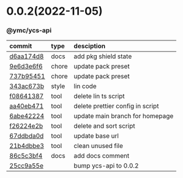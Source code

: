 <a name="0.0.2"></a>
# 0.0.2(2022-11-05)
### @ymc/ycs-api
commit|type|desciption
:----|:----|:----
[d6aa174d8](https://github.com/ymc-github/js-idea/commit/0d6aa174d8503a752e65c4bdbb2dcb8c6ba74a5c)|docs|add pkg shield state
[9e6d3e6f6](https://github.com/ymc-github/js-idea/commit/99e6d3e6f69d22a636c0b10fcc362d99515c9916)|chore|update pack preset
[737b95451](https://github.com/ymc-github/js-idea/commit/e737b954518cbc552f9222a3ba75cc7dff533a8f)|chore|update pack preset
[343ac673b](https://github.com/ymc-github/js-idea/commit/4343ac673b727f901a5a1e10b2bd261ca58e9cd4)|style|lin code
[f08641387](https://github.com/ymc-github/js-idea/commit/3f08641387ecd32711c9fb5f5f05db0b8acb3b0e)|tool|delete lin ts script
[aa40eb471](https://github.com/ymc-github/js-idea/commit/3aa40eb4715bcbdd5b209f7f4f9a82acb8218a9b)|tool|delete prettier config in script
[6abe42224](https://github.com/ymc-github/js-idea/commit/96abe4222412dab55af0638b5d656dff16eaafeb)|tool|update main branch for homepage
[f26224e2b](https://github.com/ymc-github/js-idea/commit/5f26224e2bc70af3b0764c27bff78f5e2f7279bb)|tool|delete and sort script
[67ddbda0d](https://github.com/ymc-github/js-idea/commit/067ddbda0db83ad5f9ca609cc59e33b6aea4a6c0)|tool|update base url
[21b4dbbe3](https://github.com/ymc-github/js-idea/commit/e21b4dbbe3059079889abb52be444ddf5c1c9e3c)|tool|clean unused file
[86c5c3bf4](https://github.com/ymc-github/js-idea/commit/286c5c3bf4f450a4101721fbdd17b47544232051)|docs|add docs comment
[25cc9a55e](https://github.com/ymc-github/js-idea/commit/c25cc9a55e104aaabe5d0df790eff3a5282835fe)||bump ycs-api to 0.0.2